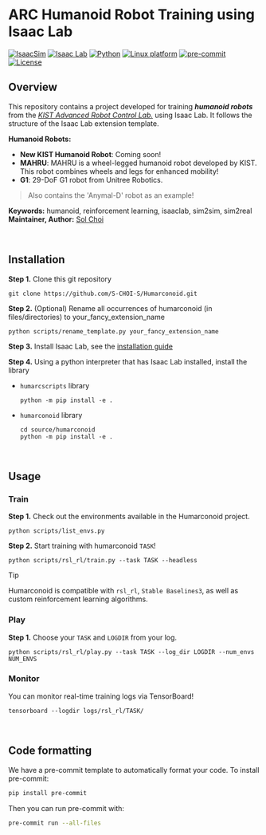 # ARC Humanoid Robot Training using Isaac Lab

[![IsaacSim](https://img.shields.io/badge/IsaacSim-4.5.0-silver.svg)](https://docs.omniverse.nvidia.com/isaacsim/latest/overview.html)
[![Isaac Lab](https://img.shields.io/badge/IsaacLab-2.0.2-silver)](https://isaac-sim.github.io/IsaacLab)
[![Python](https://img.shields.io/badge/python-3.10-blue.svg)](https://docs.python.org/3/whatsnew/3.10.html)
[![Linux platform](https://img.shields.io/badge/platform-linux--64-orange.svg)](https://releases.ubuntu.com/22.04/)
[![pre-commit](https://img.shields.io/badge/pre--commit-enabled-brightgreen?logo=pre-commit&logoColor=white)](https://pre-commit.com/)
[![License](https://img.shields.io/badge/license-MIT-yellow.svg)](https://opensource.org/license/mit)

## Overview

This repository contains a project developed for training _**humanoid robots**_ from the _[KIST Advanced Robot Control Lab.](https://sites.google.com/view/kist-arc/)_ using Isaac Lab. It follows the structure of the Isaac Lab extension template.

**Humanoid Robots:**

- **New KIST Humanoid Robot**: Coming soon!
- **MAHRU**: MAHRU is a wheel-legged humanoid robot developed by KIST. This robot combines wheels and legs for enhanced mobility!
- **G1**: 29-DoF G1 robot from Unitree Robotics.
> Also contains the 'Anymal-D' robot as an example!

**Keywords:** humanoid, reinforcement learning, isaaclab, sim2sim, sim2real
**Maintainer, Author:** [Sol Choi](https://github.com/S-CHOI-S)

</br>

## Installation

**Step 1.** Clone this git repository
```
git clone https://github.com/S-CHOI-S/Humarconoid.git
```

**Step 2.** (Optional) Rename all occurrences of humarconoid (in files/directories) to your_fancy_extension_name
```
python scripts/rename_template.py your_fancy_extension_name
```

**Step 3.** Install Isaac Lab, see the [installation guide](https://isaac-sim.github.io/IsaacLab/source/setup/installation/index.html)

**Step 4.** Using a python interpreter that has Isaac Lab installed, install the library
- `humarcscripts` library
    ```
    python -m pip install -e .
    ```
- `humarconoid` library
    ```
    cd source/humarconoid
    python -m pip install -e .
    ```


</br>

## Usage
### Train
**Step 1.** Check out the environments available in the Humarconoid project.
```
python scripts/list_envs.py
```
**Step 2.** Start training with humarconoid `TASK`!
```
python scripts/rsl_rl/train.py --task TASK --headless
```
>[!Tip]
> Humarconoid is compatible with `rsl_rl`, `Stable Baselines3`, as well as custom reinforcement learning algorithms.

### Play
**Step 1.** Choose your `TASK` and `LOGDIR` from your log.
```
python scripts/rsl_rl/play.py --task TASK --log_dir LOGDIR --num_envs NUM_ENVS
```

### Monitor
You can monitor real-time training logs via TensorBoard!
```
tensorboard --logdir logs/rsl_rl/TASK/
```


</br>

## Code formatting

We have a pre-commit template to automatically format your code.
To install pre-commit:

```bash
pip install pre-commit
```

Then you can run pre-commit with:

```bash
pre-commit run --all-files
```
